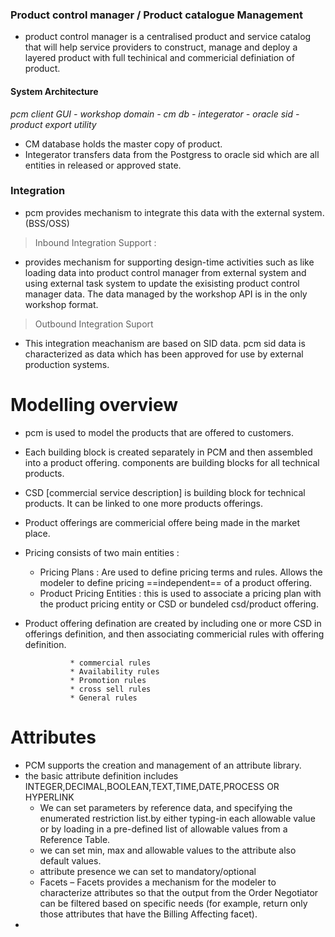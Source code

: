 ### Product control manager / Product catalogue Management 
* product control manager is a centralised product and service catalog that will help service providers to construct, manage and deploy a layered product with full techinical and commericial definiation of product.

#### System  Architecture
*pcm client GUI - workshop domain - cm db - integerator - oracle sid - product export utility*

* CM database holds the master copy of product.
* Integerator transfers data from the Postgress to oracle sid which are all entities in released or approved state.

###     Integration 
* pcm provides mechanism to integrate this data with the external system.(BSS/OSS)
 > Inbound Integration Support :
* provides mechanism for supporting design-time activities such as like loading data into product control manager from external system  and using external task system to update the exisisting product control manager data. The data managed by the workshop API is in the only workshop format.

> Outbound Integration Suport
* This integration meachanism are based on SID data. pcm sid data is characterized as data which has been approved for use by external production systems.

# Modelling overview
* pcm is used to model the products that are offered to customers.
* Each building block is created separately in PCM and then assembled into a product offering. components are building blocks for all technical products.
* CSD [commercial service description] is building block for technical products. It can be linked to one more products offerings.
* Product offerings are commericial offere being made in the market place.
* Pricing consists of two main entities :
    * Pricing Plans : Are used to define pricing terms and rules.
                     Allows the modeler to define pricing ==independent== of a product offering.
    * Product Pricing Entities : this is used to associate a pricing plan with the product pricing entity or CSD or bundeled csd/product offering.
* Product offering defination are created by including one or more CSD in offerings definition, and then associating commericial rules with offering definition.
 
                * commercial rules
                * Availability rules
                * Promotion rules
                * cross sell rules
                * General rules
# Attributes 
* PCM supports the creation and management of an attribute library.
* 
    the basic attribute definition includes INTEGER,DECIMAL,BOOLEAN,TEXT,TIME,DATE,PROCESS OR HYPERLINK
    * We can set parameters by reference data, and specifying the enumerated restriction list.by either typing-in each allowable value or by loading in a pre-defined list of allowable values from a Reference Table. 
    * we can set min, max and allowable values to the attribute also default values.
    * attribute presence we can set to mandatory/optional
    *  Facets – Facets provides a mechanism for the modeler to characterize attributes so that the output from the Order Negotiator can be filtered based on specific needs (for example, return only those attributes that have the Billing Affecting facet). 
*
     

